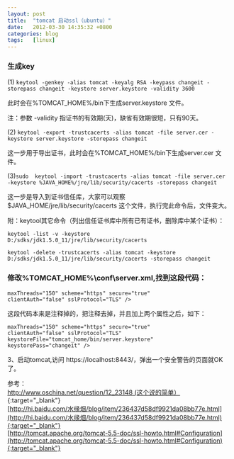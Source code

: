 ```yaml
---
layout: post
title:  "tomcat 启动ssl（ubuntu）"
date:   2012-03-30 14:35:32 +0800
categories: blog
tags:   [linux]
---
```


### 生成key 

(1) `keytool -genkey -alias tomcat -keyalg RSA -keypass changeit -storepass changeit -keystore server.keystore -validity 3600`

此时会在%TOMCAT_HOME%/bin下生成server.keystore 文件。

注：参数 -validity 指证书的有效期(天)，缺省有效期很短，只有90天。

(2) `keytool -export -trustcacerts -alias tomcat -file server.cer -keystore server.keystore -storepass changeit`

这一步用于导出证书，此时会在%TOMCAT_HOME%/bin下生成server.cer 文件。

(3)`sudo  keytool -import -trustcacerts -alias tomcat -file server.cer -keystore %JAVA_HOME%/jre/lib/security/cacerts -storepass changeit`

这一步是导入到证书信任库，大家可以观察$JAVA_HOME/jre/lib/security/cacerts 这个文件，执行完此命令后，文件变大。

附：keytool其它命令（列出信任证书库中所有已有证书，删除库中某个证书）：

`keytool -list -v -keystore D:/sdks/jdk1.5.0_11/jre/lib/security/cacerts`

`keytool -delete -trustcacerts -alias tomcat -keystore D:/sdks/jdk1.5.0_11/jre/lib/security/cacerts -storepass changeit`


### 修改%TOMCAT_HOME%\conf\server.xml,找到这段代码：

    maxThreads="150" scheme="https" secure="true"
    clientAuth="false" sslProtocol="TLS" />

这段代码本来是注释掉的，把注释去掉，并且加上两个属性之后，如下：

    maxThreads="150" scheme="https" secure="true"
    clientAuth="false" sslProtocol="TLS"
    keystoreFile="tomcat_home/bin/server.keystore"
    keystorePass="changeit" />

3、启动tomcat,访问 https://localhost:8443/，弹出一个安全警告的页面就OK了。

参考：             
[http://www.oschina.net/question/12_23148  (这个说的简单）](http://www.oschina.net/question/12_23148){:target="_blank"}            
[http://hi.baidu.com/水缘烟/blog/item/236437d58df9921da08bb77e.html](http://hi.baidu.com/水缘烟/blog/item/236437d58df9921da08bb77e.html){:target="_blank"}            
[http://tomcat.apache.org/tomcat-5.5-doc/ssl-howto.html#Configuration](http://tomcat.apache.org/tomcat-5.5-doc/ssl-howto.html#Configuration){:target="_blank"}